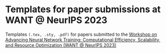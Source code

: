 # Templates for paper submissions at WANT @ NeurIPS 2023
Templates `(.tex, .sty, .pdf)` for papers submitted to the [Workshop on Advancing Neural Network Training: Computational Efficiency, Scalability, and Resource Optimization (WANT @ NeurIPS 2023)](https://want-ai-hpc.github.io/neurips2023/about/)
